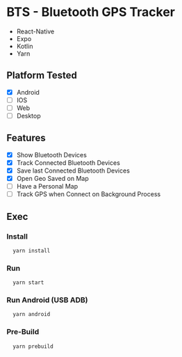 # BTS - Bluetooth GPS Tracker
* React-Native
* Expo
* Kotlin
* Yarn

## Platform Tested
- [x] Android
- [ ] IOS
- [ ] Web
- [ ] Desktop

## Features
- [x] Show Bluetooth Devices
- [x] Track Connected Bluetooth Devices
- [x] Save last Connected Bluetooth Devices
- [x] Open Geo Saved on Map
- [ ] Have a Personal Map
- [ ] Track GPS when Connect on Background Process

## Exec
### Install
```
  yarn install
```
### Run
```
  yarn start
```
### Run Android (USB ADB)
```
  yarn android
```
### Pre-Build
```
  yarn prebuild
```

<!-- ## Screenshots
<p align="center">
  <img src="screenshots/00.png" alt="BTS") width="300"/>
</p> -->
